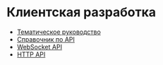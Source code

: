 # Клиентская разработка

- [Тематическое руководство ](client_development/theming.md)
- [Справочник по API](client_development/api_reference.md)
- [WebSocket API](https://join-lemmy.org/api/index.html)
- [HTTP API](client_development/http_api.md)
